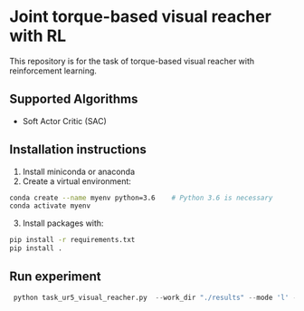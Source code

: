 # Joint torque-based visual reacher with RL

This repository is for the task of torque-based visual reacher with reinforcement learning. 

## Supported Algorithms
- Soft Actor Critic (SAC)

## Installation instructions
1. Install miniconda or anaconda
2. Create a virtual environment:
```bash
conda create --name myenv python=3.6    # Python 3.6 is necessary
conda activate myenv
```
3. Install packages with:
```bash
pip install -r requirements.txt
pip install .
```

## Run experiment
```python
 python task_ur5_visual_reacher.py  --work_dir "./results" --mode 'l' --seed 0 --env_steps 200100 
```


